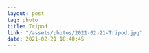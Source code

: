 ```yaml
---
layout: post
tag: photo
title: Tripod
link: "/assets/photos/2021-02-21-Tripod.jpg"
date: 2021-02-21 18:40:45
---
```

